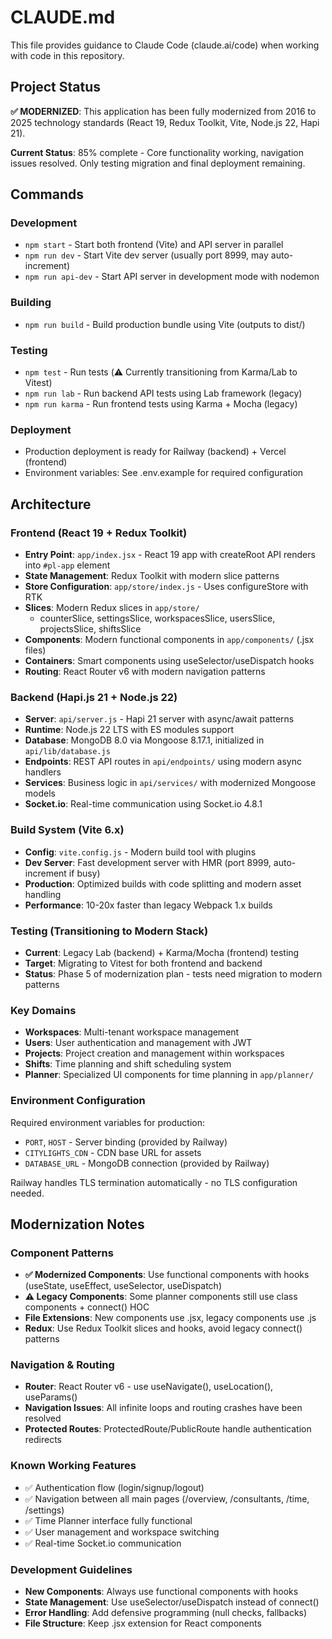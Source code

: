 # CLAUDE.md

This file provides guidance to Claude Code (claude.ai/code) when working with code in this repository.

## Project Status
**✅ MODERNIZED**: This application has been fully modernized from 2016 to 2025 technology standards (React 19, Redux Toolkit, Vite, Node.js 22, Hapi 21).

**Current Status**: 85% complete - Core functionality working, navigation issues resolved. Only testing migration and final deployment remaining.

## Commands

### Development
- `npm start` - Start both frontend (Vite) and API server in parallel
- `npm run dev` - Start Vite dev server (usually port 8999, may auto-increment)
- `npm run api-dev` - Start API server in development mode with nodemon

### Building
- `npm run build` - Build production bundle using Vite (outputs to dist/)

### Testing
- `npm test` - Run tests (⚠️ Currently transitioning from Karma/Lab to Vitest)
- `npm run lab` - Run backend API tests using Lab framework (legacy)
- `npm run karma` - Run frontend tests using Karma + Mocha (legacy)

### Deployment
- Production deployment is ready for Railway (backend) + Vercel (frontend)
- Environment variables: See .env.example for required configuration

## Architecture

### Frontend (React 19 + Redux Toolkit)
- **Entry Point**: `app/index.jsx` - React 19 app with createRoot API renders into `#pl-app` element
- **State Management**: Redux Toolkit with modern slice patterns
- **Store Configuration**: `app/store/index.js` - Uses configureStore with RTK
- **Slices**: Modern Redux slices in `app/store/` 
  - counterSlice, settingsSlice, workspacesSlice, usersSlice, projectsSlice, shiftsSlice
- **Components**: Modern functional components in `app/components/` (.jsx files)
- **Containers**: Smart components using useSelector/useDispatch hooks
- **Routing**: React Router v6 with modern navigation patterns

### Backend (Hapi.js 21 + Node.js 22)
- **Server**: `api/server.js` - Hapi 21 server with async/await patterns
- **Runtime**: Node.js 22 LTS with ES modules support
- **Database**: MongoDB 8.0 via Mongoose 8.17.1, initialized in `api/lib/database.js`
- **Endpoints**: REST API routes in `api/endpoints/` using modern async handlers
- **Services**: Business logic in `api/services/` with modernized Mongoose models
- **Socket.io**: Real-time communication using Socket.io 4.8.1

### Build System (Vite 6.x)
- **Config**: `vite.config.js` - Modern build tool with plugins
- **Dev Server**: Fast development server with HMR (port 8999, auto-increment if busy)
- **Production**: Optimized builds with code splitting and modern asset handling
- **Performance**: 10-20x faster than legacy Webpack 1.x builds

### Testing (Transitioning to Modern Stack)
- **Current**: Legacy Lab (backend) + Karma/Mocha (frontend) testing
- **Target**: Migrating to Vitest for both frontend and backend
- **Status**: Phase 5 of modernization plan - tests need migration to modern patterns

### Key Domains
- **Workspaces**: Multi-tenant workspace management
- **Users**: User authentication and management with JWT
- **Projects**: Project creation and management within workspaces
- **Shifts**: Time planning and shift scheduling system
- **Planner**: Specialized UI components for time planning in `app/planner/`

### Environment Configuration
Required environment variables for production:
- `PORT`, `HOST` - Server binding (provided by Railway)
- `CITYLIGHTS_CDN` - CDN base URL for assets
- `DATABASE_URL` - MongoDB connection (provided by Railway)

Railway handles TLS termination automatically - no TLS configuration needed.

## Modernization Notes

### Component Patterns
- **✅ Modernized Components**: Use functional components with hooks (useState, useEffect, useSelector, useDispatch)
- **⚠️ Legacy Components**: Some planner components still use class components + connect() HOC
- **File Extensions**: New components use .jsx, legacy components use .js
- **Redux**: Use Redux Toolkit slices and hooks, avoid legacy connect() patterns

### Navigation & Routing
- **Router**: React Router v6 - use useNavigate(), useLocation(), useParams()
- **Navigation Issues**: All infinite loops and routing crashes have been resolved
- **Protected Routes**: ProtectedRoute/PublicRoute handle authentication redirects

### Known Working Features
- ✅ Authentication flow (login/signup/logout)
- ✅ Navigation between all main pages (/overview, /consultants, /time, /settings)
- ✅ Time Planner interface fully functional
- ✅ User management and workspace switching
- ✅ Real-time Socket.io communication

### Development Guidelines
- **New Components**: Always use functional components with hooks
- **State Management**: Use useSelector/useDispatch instead of connect()
- **Error Handling**: Add defensive programming (null checks, fallbacks)
- **File Structure**: Keep .jsx extension for React components